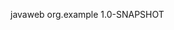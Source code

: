 <?xml version="1.0" encoding="UTF-8"?>
<web-app xmlns="http://xmlns.jcp.org/xml/ns/javaee"
xmlns:xsi="http://www.w3.org/2001/XMLSchema-instance"
xsi:schemaLocation="http://xmlns.jcp.org/xml/ns/javaee http://xmlns.jcp.org/xml/ns/javaee/web-app_4_0.xsd"
version="4.0">
</web-app>


<parent>
    <artifactId>javaweb</artifactId>
    <groupId>org.example</groupId>
    <version>1.0-SNAPSHOT</version>
</parent>